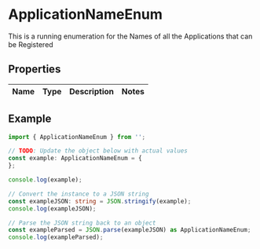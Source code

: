 
# ApplicationNameEnum

This is a running enumeration for the Names of all the Applications that can be Registered

## Properties

Name | Type | Description | Notes
------------ | ------------- | ------------- | -------------

## Example

```typescript
import { ApplicationNameEnum } from '';

// TODO: Update the object below with actual values
const example: ApplicationNameEnum = {
};

console.log(example);

// Convert the instance to a JSON string
const exampleJSON: string = JSON.stringify(example);
console.log(exampleJSON);

// Parse the JSON string back to an object
const exampleParsed = JSON.parse(exampleJSON) as ApplicationNameEnum;
console.log(exampleParsed);
```





